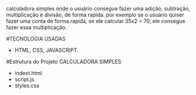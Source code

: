 calculadora simples 
onde o usuário consegue fazer uma adição, subtração, multiplicação e divisão, de forma rapida.
por exemplo se o usuário quiser fazer uma conta de forma rapida, se ele calcular 35x2 = 70, ele consegue fazer essa multiplicação.

#TECNOLOGIA USADAS
* HTML, CSS, JAVASCRIPT.
  
#Estrutura do Projeto
CALCULADORA SIMPLES 
* indext.html
* script.js
* styles.css
